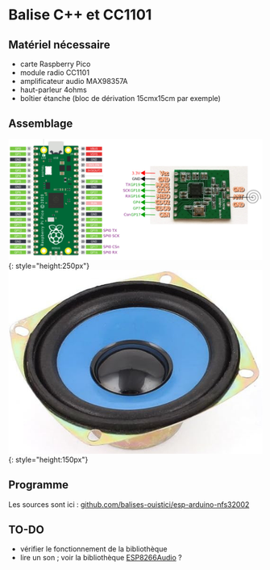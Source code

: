 # Balise C++ et CC1101

## Matériel nécessaire

- carte Raspberry Pico
- module radio CC1101
- amplificateur audio MAX98357A
- haut-parleur 4ohms
- boîtier étanche (bloc de dérivation 15cmx15cm par exemple)

## Assemblage

![](plan_radio_cpp.jpg){: style="height:250px"}
![](speaker.jpg){: style="height:150px"}

## Programme

Les sources sont ici : 
[github.com/balises-ouistici/esp-arduino-nfs32002](https://github.com/balises-ouistici/esp-arduino-nfs32002)

## TO-DO

- vérifier le fonctionnement de la bibliothèque
- lire un son ; voir la bibliothèque [ESP8266Audio](https://github.com/earlephilhower/ESP8266Audio/) ?
